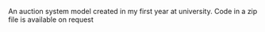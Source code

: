 An auction system model created in my first year at university. Code in a zip file is available on request
